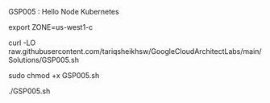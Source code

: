 GSP005 :  Hello Node Kubernetes 

export ZONE=us-west1-c

curl -LO raw.githubusercontent.com/tariqsheikhsw/GoogleCloudArchitectLabs/main/Solutions/GSP005.sh

sudo chmod +x GSP005.sh

./GSP005.sh

